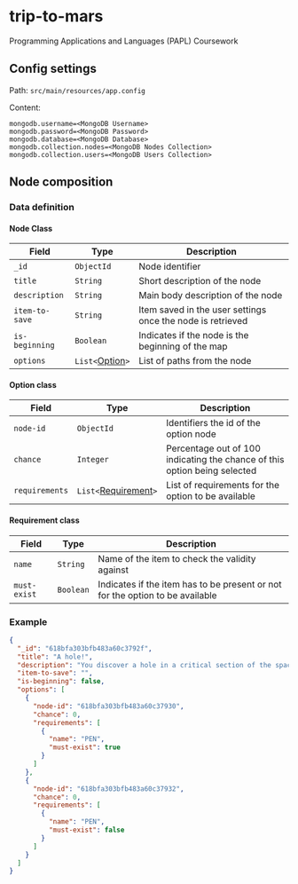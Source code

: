# trip-to-mars

Programming Applications and Languages (PAPL) Coursework

## Config settings

Path: `src/main/resources/app.config`

Content: 

```shell
mongodb.username=<MongoDB Username>
mongodb.password=<MongoDB Password>
mongodb.database=<MongoDB Database>
mongodb.collection.nodes=<MongoDB Nodes Collection>
mongodb.collection.users=<MongoDB Users Collection>
```

## Node composition

### Data definition

#### Node Class

| Field | Type | Description |
| ----- | ---- | ----------- |
| `_id` | `ObjectId` | Node identifier |
| `title` | `String` | Short description of the node |
| `description` | `String` | Main body description of the node |
| `item-to-save` | `String` | Item saved in the user settings once the node is retrieved |
| `is-beginning` | `Boolean` | Indicates if the node is the beginning of the map |
| `options` | `List<`[Option](#option-class)`>` | List of paths from the node |

#### Option class

| Field | Type | Description |
| ----- | ---- | ----------- |
| `node-id` | `ObjectId` | Identifiers the id of the option node |
| `chance` | `Integer` | Percentage out of 100 indicating the chance of this option being selected |
| `requirements` | `List<`[Requirement](#requirement-class)`>`  | List of requirements for the option to be available |

#### Requirement class

| Field | Type | Description |
| ----- | ---- | ----------- |
| `name` | `String` | Name of the item to check the validity against |
| `must-exist` | `Boolean` | Indicates if the item has to be present or not for the option to be available |

### Example

```json
{
  "_id": "618bfa303bfb483a60c3792f",
  "title": "A hole!",
  "description": "You discover a hole in a critical section of the spaceship",
  "item-to-save": "",
  "is-beginning": false,
  "options": [
    {
      "node-id": "618bfa303bfb483a60c37930",
      "chance": 0,
      "requirements": [
        {
          "name": "PEN",
          "must-exist": true
        }
      ]
    },
    {
      "node-id": "618bfa303bfb483a60c37932",
      "chance": 0,
      "requirements": [
        {
          "name": "PEN",
          "must-exist": false
        }
      ]
    }
  ]
}
```
